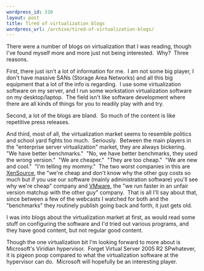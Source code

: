 ```yaml
--- 
wordpress_id: 310
layout: post
title: Tired of virtualization blogs
wordpress_url: /archive/tired-of-virtualization-blogs/
---
```


<p>There were a number of blogs on virtualization that I was reading, though I&#39;ve found myself more and more just not being interested.&nbsp; Why?&nbsp; Three reasons.</p> <p>First, there just isn&#39;t a lot of information for me.&nbsp; I am not some big player, I don&#39;t have massive SANs (Storage Area Networks) and all this big equipment that a lot of the info is regarding.&nbsp; I use some virtualization software on my server, and I run some workstation virtualization software on my desktop/laptop.&nbsp; The field isn&#39;t like software development where there are all kinds of things for you to readily play with and try.</p> <p>Second, a lot of the blogs are bland.&nbsp; So much of the content is like repetitive press releases.</p> <p>And third, most of all, the virtualization market seems to resemble politics and school yard fights too much.&nbsp; Seriously.&nbsp; Between the main players in the &quot;enterprise server virtualization&quot; market, they are always bickering.&nbsp; &quot;We have better benchmarks.&quot;&nbsp; &quot;No, we have better benchmarks, they used the wrong version.&quot;&nbsp; &quot;We are cheaper.&quot;&nbsp; &quot;They are too cheap.&quot;&nbsp; &quot;We are new and cool.&quot;&nbsp; &quot;I&#39;m telling my mommy.&quot;&nbsp; The two worst companies in this are <a href="http://www.xensource.com/">XenSource</a>, the &quot;we&#39;re cheap and don&#39;t know why the other guy costs so much but if you use our software (mainly administration software) you&#39;ll see why we&#39;re cheap&quot; company and <a href="http://www.vmware.com/">VMware</a>, the &quot;we run faster in an unfair version matchup with the other guy&quot; company.&nbsp; That is all I&#39;ll say about that, since between a few of the webcasts I watched for both and the &quot;benchmarks&quot; they routinely publish going back and forth,&nbsp;it just gets old.</p> <p>I was into blogs about the virtualization market at first, as would read some stuff on configuring the software and I&#39;d tried out various programs, and they have good content, but not regular good content.</p> <p>Though the one virtualization bit I&#39;m looking forward to more about is Microsoft&#39;s Viridian hypervisor.&nbsp; Forget Virtual Server 2005 R2 SPwhatever, it is pigeon poop compared to what the virtualization software at the hypervisor can do.&nbsp; Microsoft will hopefully be an interesting player.</p>
         
